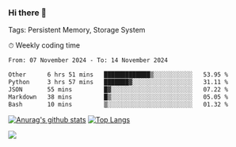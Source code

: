 ### Hi there 👋

Tags: Persistent Memory, Storage System

<!--

[![Anurag's github stats](https://github-readme-stats.vercel.app/api?username=wwyf)](https://github.com/anuraghazra/github-readme-stats)

[![Anurag's github stats](https://github-readme-stats.vercel.app/api?username=wwyf&count_private=true)](https://github.com/anuraghazra/github-readme-stats)


[![Top Langs](https://github-readme-stats.vercel.app/api/top-langs/?username=wwyf&count_private=true&&hide=jupyter%20notebook,html)](https://github.com/anuraghazra/github-readme-stats)



-->


⏱ Weekly coding time

<!--START_SECTION:waka-->

```txt
From: 07 November 2024 - To: 14 November 2024

Other      6 hrs 51 mins   █████████████▒░░░░░░░░░░░   53.95 %
Python     3 hrs 57 mins   ███████▓░░░░░░░░░░░░░░░░░   31.11 %
JSON       55 mins         █▓░░░░░░░░░░░░░░░░░░░░░░░   07.22 %
Markdown   38 mins         █▒░░░░░░░░░░░░░░░░░░░░░░░   05.05 %
Bash       10 mins         ▒░░░░░░░░░░░░░░░░░░░░░░░░   01.32 %
```

<!--END_SECTION:waka-->



[![Anurag's github stats](https://github-readme-stats.vercel.app/api?username=wwyf&count_private=true&show_icons=true&hide_border=true)](https://github.com/anuraghazra/github-readme-stats) [![Top Langs](https://github-readme-stats.vercel.app/api/top-langs/?username=wwyf&count_private=true&hide=jupyter%20notebook,html,OpenEdge%20ABL&langs_count=10&layout=compact&hide_border=true)](https://github.com/anuraghazra/github-readme-stats)

<!--

[![willianrod's wakatime stats](https://github-readme-stats.vercel.app/api/wakatime?username=wwyf)](https://github.com/anuraghazra/github-readme-stats)


-->

![](https://hit.yhype.me/github/profile?user_id=23121291)

